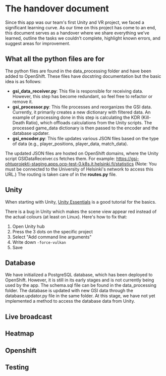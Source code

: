 # The handover document
Since this app was our team's first Unity and VR project, we faced a significant learning curve. As our time on this project has come to an end, this document serves as a handover where we share everything we’ve learned, outline the tasks we couldn’t complete, highlight known errors, and suggest areas for improvement.

## What all the python files are for
The python files are found in the data_processing folder and have been added to OpenShift. These files have docstring documentation but the basic idea is as follows:
- **gsi_data_receiver.py**: This file is responsible for receiving data. However, this step has become redundant, so feel free to refactor or remove it.
- **gsi_processor.py**: This file processes and reorganizes the GSI data. Currently, it primarily creates a new dictionary with filtered data. An example of processing done in this step is calculating the KDR (Kill-Death Ratio), which offloads calculations from the Unity scripts. The processed game_data dictionary is then passed to the encoder and the database updater.
- **gsi_encoder.py**: This file updates various JSON files based on the type of data (e.g., player_positions, player_data, match_data).
  
The updated JSON files are hosted on OpenShift domains, where the Unity script GSIDataReceiver.cs fetches them. For example:
https://gsi-ohtuprojekti-staging.apps.ocp-test-0.k8s.it.helsinki.fi/statistics
(Note: You must be connected to the University of Helsinki's network to access this URL.) The routing is taken care of in the **routes.py** file.

## Unity
When starting with Unity, [Unity Essentials](https://learn.unity.com/pathway/unity-essentials) is a good tutorial for the basics.

There is a bug in Unity which makes the scene view appear red instead of the actual colours (at least on Linux). Here's how to fix that:
1. Open Unity hub
2. Press the 3 dots on the specific project
3. Select "Add command line arguments"
4. Write down `-force-vulkan`
5. Save

## Database
We have initialized a PostgreSQL database, which has been deployed to OpenShift. However, it is still in its early stages and is not currently being used by the app. The schema.sql file can be found in the data_processing folder. The database is updated with new GSI data through the database.updator.py file in the same folder. At this stage, we have not yet implemented a method to access the database data from Unity.
## Live broadcast

## Heatmap

## Openshift

## Testing
